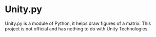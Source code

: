 # Unity.py
Unity.py is a module of Python, it helps draw figures of a matrix. This project is not official and has nothing to do with Unity Technologies.
